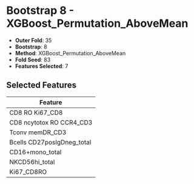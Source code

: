 # Bootstrap 8 - XGBoost_Permutation_AboveMean

- **Outer Fold**: 35
- **Bootstrap**: 8
- **Method**: XGBoost_Permutation_AboveMean
- **Fold Seed**: 83
- **Features Selected**: 7

## Selected Features

| Feature |
|---------|
| CD8 RO Ki67_CD8 |
| CD8 ncytotox RO CCR4_CD3 |
| Tconv memDR_CD3 |
| Bcells CD27posIgDneg_total |
| CD16+mono_total |
| NKCD56hi_total |
| Ki67_CD8RO |
